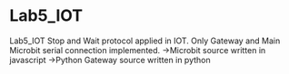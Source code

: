 # Lab5_IOT
Lab5_IOT Stop and Wait protocol applied in IOT.
Only Gateway and Main Microbit serial connection implemented.
->Microbit source written in javascript
->Python Gateway source written in python
